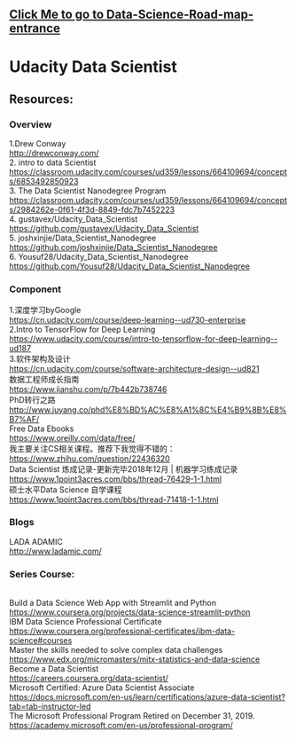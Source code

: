 ## [Click Me to go to Data-Science-Road-map-entrance](https://github.com/GlennOu66304/Data-Sciences)

# Udacity Data Scientist
## Resources:

### Overview
1.Drew Conway
<br>http://drewconway.com/
<br>2.  intro to data Scientist
<br>https://classroom.udacity.com/courses/ud359/lessons/664109694/concepts/6853492850923
<br>3. The Data Scientist Nanodegree Program
<br>https://classroom.udacity.com/courses/ud359/lessons/664109694/concepts/2984262e-0f61-4f3d-8849-fdc7b7452223
<br>4. gustavex/Udacity_Data_Scientist
<br>https://github.com/gustavex/Udacity_Data_Scientist
<br>5. joshxinjie/Data_Scientist_Nanodegree
<br>https://github.com/joshxinjie/Data_Scientist_Nanodegree
<br>6. Yousuf28/Udacity_Data_Scientist_Nanodegree
<br>https://github.com/Yousuf28/Udacity_Data_Scientist_Nanodegree

### Component
1.深度学习byGoogle
<br>https://cn.udacity.com/course/deep-learning--ud730-enterprise
<br>2.Intro to TensorFlow for Deep Learning
<br>https://www.udacity.com/course/intro-to-tensorflow-for-deep-learning--ud187
<br>3.软件架构及设计
<br>https://cn.udacity.com/course/software-architecture-design--ud821
<br>数据工程师成长指南
<br>https://www.jianshu.com/p/7b442b738746
<br>PhD转行之路
<br>http://www.juyang.co/phd%E8%BD%AC%E8%A1%8C%E4%B9%8B%E8%B7%AF/
<br>Free Data Ebooks
<br>https://www.oreilly.com/data/free/
<br>我主要关注CS相关课程。推荐下我觉得不错的：
<br>https://www.zhihu.com/question/22436320
<br>Data Scientist 炼成记录-更新完毕2018年12月 | 机器学习练成记录 
<br>https://www.1point3acres.com/bbs/thread-76429-1-1.html
<br>硕士水平Data Science 自学课程
<br>https://www.1point3acres.com/bbs/thread-71418-1-1.html

### Blogs
LADA ADAMIC
<br>http://www.ladamic.com/

### Series Course:
<br>Build a Data Science Web App with Streamlit and Python
<br>https://www.coursera.org/projects/data-science-streamlit-python
<br>IBM Data Science Professional Certificate
<br>https://www.coursera.org/professional-certificates/ibm-data-science#courses
<br>Master the skills needed to solve complex data challenges
<br>https://www.edx.org/micromasters/mitx-statistics-and-data-science
<br>Become a Data Scientist
<br>https://careers.coursera.org/data-scientist/
<br>Microsoft Certified: Azure Data Scientist Associate
<br>https://docs.microsoft.com/en-us/learn/certifications/azure-data-scientist?tab=tab-instructor-led
<br>The Microsoft Professional Program Retired on December 31, 2019.
<br>https://academy.microsoft.com/en-us/professional-program/
